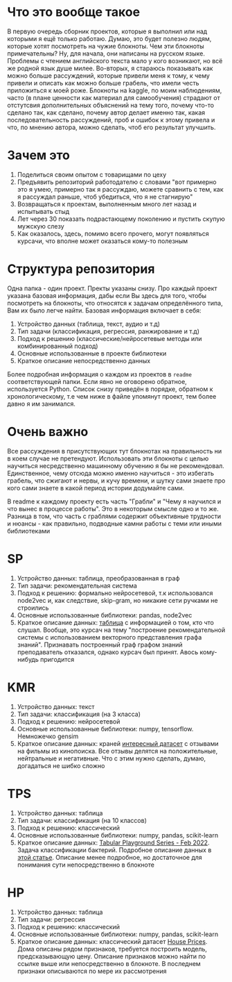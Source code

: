 # Что это вообще такое 

В первую очередь сборник проектов, которые я выполнил или над которыми я ещё только работаю. Думаю, это будет полезно людям, которые хотят посмотреть на чужие блокноты. Чем эти блокноты примечательны? Ну, для начала, они написаны на русском языке. Проблемы с чтением английского текста мало у кого возникают, но всё же родной язык душе милее. Во-вторых, я стараюсь показывать как можно больше рассуждений, которые привели меня к тому, к чему привели и описать как можно больше грабель, что имели честь приложиться к моей роже. Блокноты на kaggle, по моим наблюдениям, часто (в плане ценности как материал для самообучения) страдают от отстутсвия дополнительных объяснений на тему того, почему что-то сделано так, как сделано, почему автор делает именно так, какая последовательность рассуждений, проб и ошибок к этому привела и что, по мнению автора, можно сделать, чтоб его результат улучшить. 

# Зачем это

1. Поделиться своим опытом с товарищами по цеху
2. Предъявить репозиторий работодателю с словами "вот примерно это я умею, примерно так я рассуждаю, можете сравнить с тем, как я рассуждал раньше, чтоб убедиться, что я не стагнирую"
3. Возвращаться к проектам, выполненным много лет назад и испытывать стыд 
4. Лет через 30 показать подрастающему поколению и пустить скупую мужскую слезу
5. Как оказалось, здесь, помимо всего прочего, могут появляться курсачи, что вполне может оказаться кому-то полезным

# Структура репозитория 

Одна папка - один проект. Пректы указаны снизу. Про каждый проект указана базовая информация, дабы если Вы здесь для того, чтобы посмотреть на блокноты, что относятся к задачам определённого типа, Вам их было легче найти. Базовая информация включает в себя:
1. Устройство данных (таблица, текст, аудио и т.д)
2. Тип задачи (классификация, регрессия, ранжирование и т.д)
3. Подход к решению (классические/нейросетевые методы или комбинированный подход) 
4. Основные использованные в проекте библиотеки
5. Краткое описание непосредственно данных

Более подробная информация о каждом из проектов в `readme` соответствующей папки. Если явно не оговорено обратное, используется Python. Список снизу приведён в порядке, обратном к хронологическому, т.е чем ниже в файле упомянут проект, тем более давно я им занимался. 

# Очень важно
Все рассуждения в присутствующих тут блокнотах на правильность ни в коем случае не претендуют. Использовать эти блокноты с целью научиться несредственно машинному обучению я бы не рекомендовал. Единственное, чему отсюда можно именно научиться - это избегать грабель, что сжигают и нервы, и кучу времени, и шутку сами знаете про кого сами знаете в какой период истории додумайте сами. 

В readme к каждому проекту есть часть "Грабли" и "Чему я научился и что вынес в процессе работы". Это в некоторым смысле одно и то же. Разница в том, что часть с граблями содержит объективные трудности и нюансы - как правильно, подводные камни работы с теми или иными библиотеками

# SP

1. Устройство данных: таблица, преобразованная в граф
2. Тип задачи: рекомендательная система
3. Подход к решению: формально нейросетевой, т.к использовался node2vec и, как следствие, skip-gram, но никакие сети ручками не строились 
4. Основные использованные библиотеки: pandas, node2vec
5. Краткое описание данных: [таблица](https://www.kaggle.com/datasets/andrewmvd/spotify-playlists) с информацией о том, кто что слушал. Вообще, это курсач на тему "построение рекомендательной системы с использованием векторного представления графа знаний". Признавать построенный граф графом знаний преподаватель отказался, однако курсач был принят. Авось кому-нибудь пригодится 

# KMR
1. Устройство данных: текст
2. Тип задачи: классификация (на 3 класса)
3. Подход к решению: нейросетевой
4. Основные использованные библиотеки: numpy, tensorflow. Немножечко gensim
5. Краткое описание данных: краней [интересный датасет](https://www.kaggle.com/datasets/mikhailklemin/kinopoisks-movies-reviews) с отзывами на фильмы из кинопоиска. Все отзывы делятся на положительные, нейтральные и негативные. Что с этим нужно сделать, думаю, догадаться не шибко сложно

# TPS
1. Устройство данных: таблица
2. Тип задачи: классификация (на 10 классов)
3. Подход к решению: классический 
4. Основные использованные библиотеки: numpy, pandas, scikit-learn
5. Краткое описание данных: [Tabular Playground Series - Feb 2022](https://www.kaggle.com/c/tabular-playground-series-feb-2022). Задача классификации бактерий. Подробное описание данных в [этой статье](https://www.frontiersin.org/articles/10.3389/fmicb.2020.00257/full). Описание менее подробное, но достаточное для понимания сути непосредственно в блокноте 

# НР
1. Устройство данных: таблица
2. Тип задачи: регрессия
3. Подход к решению: классический
4. Основные использованные библиотеки: numpy, pandas, scikit-learn
5. Краткое описание данных: классический датасет [House Prices](https://www.kaggle.com/c/house-prices-advanced-regression-techniques). Дома описаны рядом признаков, требуется построить модель, предсказывающую цену. Описание признаков можно найти по ссылке выше или непосредственно в блокноте. В последнем признаки описываются по мере их рассмотрения 